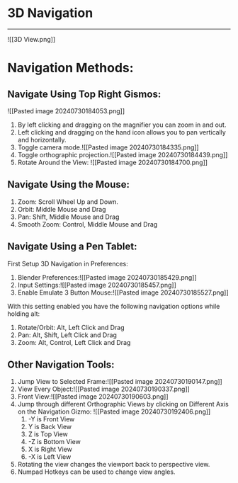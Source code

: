 # 3D Navigation
---
![[3D View.png]]
# Navigation Methods:

## Navigate Using Top Right Gismos:

![[Pasted image 20240730184053.png]]

1. By left clicking and dragging on the magnifier you can zoom in and out.
2. Left clicking and dragging on the hand icon allows you to pan vertically and horizontally.
3. Toggle camera mode.![[Pasted image 20240730184335.png]]
4. Toggle orthographic projection.![[Pasted image 20240730184439.png]]
5. Rotate Around the View: ![[Pasted image 20240730184700.png]]

## Navigate Using the Mouse:

1. Zoom: Scroll Wheel Up and Down.
2. Orbit: Middle Mouse and Drag
3. Pan: Shift, Middle Mouse and Drag
4. Smooth Zoom: Control, Middle Mouse and Drag

## Navigate Using a Pen Tablet:

First Setup 3D Navigation in Preferences:

1. Blender Preferences:![[Pasted image 20240730185429.png]]
2. Input Settings:![[Pasted image 20240730185457.png]]
3. Enable Emulate 3 Button Mouse:![[Pasted image 20240730185527.png]]

With this setting enabled you have the following navigation options while holding alt:

1. Rotate/Orbit: Alt, Left Click and Drag
2. Pan: Alt, Shift, Left Click and Drag
3. Zoom: Alt, Control, Left Click and Drag

## Other Navigation Tools:

1. Jump View to Selected Frame:![[Pasted image 20240730190147.png]]
2. View Every Object:![[Pasted image 20240730190337.png]]
3. Front View:![[Pasted image 20240730190603.png]]
4. Jump through different Orthographic Views by clicking on Different Axis on the Navigation Gizmo:
   ![[Pasted image 20240730192406.png]]
	1. -Y is Front View
	2. Y is Back View
	3. Z is Top View
	4. -Z is Bottom View
	5. X is Right View
	6. -X is Left View
5. Rotating the view changes the viewport back to perspective view.
6. Numpad Hotkeys can be used to change view angles.